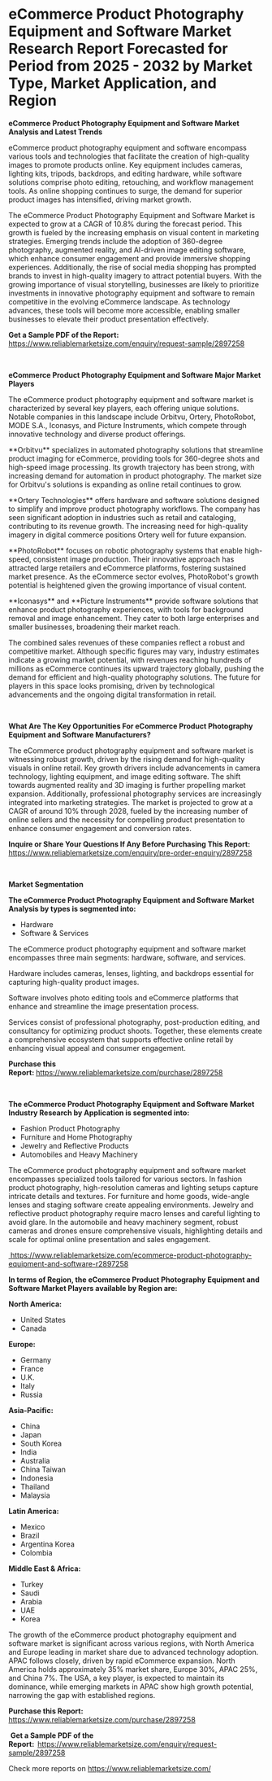 <p><h1>eCommerce Product Photography Equipment and Software Market Research Report Forecasted for Period from 2025 -  2032 by Market Type, Market Application, and Region</h1></p><p><strong>eCommerce Product Photography Equipment and Software Market Analysis and Latest Trends</strong></p>
<p><p>eCommerce product photography equipment and software encompass various tools and technologies that facilitate the creation of high-quality images to promote products online. Key equipment includes cameras, lighting kits, tripods, backdrops, and editing hardware, while software solutions comprise photo editing, retouching, and workflow management tools. As online shopping continues to surge, the demand for superior product images has intensified, driving market growth.</p><p>The eCommerce Product Photography Equipment and Software Market is expected to grow at a CAGR of 10.8% during the forecast period. This growth is fueled by the increasing emphasis on visual content in marketing strategies. Emerging trends include the adoption of 360-degree photography, augmented reality, and AI-driven image editing software, which enhance consumer engagement and provide immersive shopping experiences. Additionally, the rise of social media shopping has prompted brands to invest in high-quality imagery to attract potential buyers. With the growing importance of visual storytelling, businesses are likely to prioritize investments in innovative photography equipment and software to remain competitive in the evolving eCommerce landscape. As technology advances, these tools will become more accessible, enabling smaller businesses to elevate their product presentation effectively.</p></p>
<p><strong>Get a Sample PDF of the Report:&nbsp;</strong> <a href="https://www.reliablemarketsize.com/enquiry/request-sample/2897258?utm_campaign=2316&utm_medium=2&utm_source=Github&utm_content=ia&utm_term=15032025&utm_id=ecommerce-product-photography-equipment-and-software">https://www.reliablemarketsize.com/enquiry/request-sample/2897258</a></p>
<p>&nbsp;</p>
<p><strong>eCommerce Product Photography Equipment and Software Major Market Players</strong></p>
<p><p>The eCommerce product photography equipment and software market is characterized by several key players, each offering unique solutions. Notable companies in this landscape include Orbitvu, Ortery, PhotoRobot, MODE S.A., Iconasys, and Picture Instruments, which compete through innovative technology and diverse product offerings.</p><p>**Orbitvu** specializes in automated photography solutions that streamline product imaging for eCommerce, providing tools for 360-degree shots and high-speed image processing. Its growth trajectory has been strong, with increasing demand for automation in product photography. The market size for Orbitvu's solutions is expanding as online retail continues to grow.</p><p>**Ortery Technologies** offers hardware and software solutions designed to simplify and improve product photography workflows. The company has seen significant adoption in industries such as retail and cataloging, contributing to its revenue growth. The increasing need for high-quality imagery in digital commerce positions Ortery well for future expansion.</p><p>**PhotoRobot** focuses on robotic photography systems that enable high-speed, consistent image production. Their innovative approach has attracted large retailers and eCommerce platforms, fostering sustained market presence. As the eCommerce sector evolves, PhotoRobot's growth potential is heightened given the growing importance of visual content.</p><p>**Iconasys** and **Picture Instruments** provide software solutions that enhance product photography experiences, with tools for background removal and image enhancement. They cater to both large enterprises and smaller businesses, broadening their market reach.</p><p>The combined sales revenues of these companies reflect a robust and competitive market. Although specific figures may vary, industry estimates indicate a growing market potential, with revenues reaching hundreds of millions as eCommerce continues its upward trajectory globally, pushing the demand for efficient and high-quality photography solutions. The future for players in this space looks promising, driven by technological advancements and the ongoing digital transformation in retail.</p></p>
<p>&nbsp;</p>
<p><strong>What Are The Key Opportunities For eCommerce Product Photography Equipment and Software Manufacturers?</strong></p>
<p><p>The eCommerce product photography equipment and software market is witnessing robust growth, driven by the rising demand for high-quality visuals in online retail. Key growth drivers include advancements in camera technology, lighting equipment, and image editing software. The shift towards augmented reality and 3D imaging is further propelling market expansion. Additionally, professional photography services are increasingly integrated into marketing strategies. The market is projected to grow at a CAGR of around 10% through 2028, fueled by the increasing number of online sellers and the necessity for compelling product presentation to enhance consumer engagement and conversion rates.</p></p>
<p><strong>Inquire or Share Your Questions If Any Before Purchasing This Report:</strong> <a href="https://www.reliablemarketsize.com/enquiry/pre-order-enquiry/2897258?utm_campaign=2316&utm_medium=2&utm_source=Github&utm_content=ia&utm_term=15032025&utm_id=ecommerce-product-photography-equipment-and-software">https://www.reliablemarketsize.com/enquiry/pre-order-enquiry/2897258</a></p>
<p>&nbsp;</p>
<p><strong>Market Segmentation</strong></p>
<p><strong>The eCommerce Product Photography Equipment and Software Market Analysis by types is segmented into:</strong></p>
<p><ul><li>Hardware</li><li>Software & Services</li></ul></p>
<p><p>The eCommerce product photography equipment and software market encompasses three main segments: hardware, software, and services. </p><p>Hardware includes cameras, lenses, lighting, and backdrops essential for capturing high-quality product images. </p><p>Software involves photo editing tools and eCommerce platforms that enhance and streamline the image presentation process. </p><p>Services consist of professional photography, post-production editing, and consultancy for optimizing product shoots. Together, these elements create a comprehensive ecosystem that supports effective online retail by enhancing visual appeal and consumer engagement.</p></p>
<p><strong>Purchase this Report:&nbsp;</strong><a href="https://www.reliablemarketsize.com/purchase/2897258?utm_campaign=2316&utm_medium=2&utm_source=Github&utm_content=ia&utm_term=15032025&utm_id=ecommerce-product-photography-equipment-and-software">https://www.reliablemarketsize.com/purchase/2897258</a></p>
<p>&nbsp;</p>
<p><strong>The eCommerce Product Photography Equipment and Software Market Industry Research by Application is segmented into:</strong></p>
<p><ul><li>Fashion Product Photography</li><li>Furniture and Home Photography</li><li>Jewelry and Reflective Products</li><li>Automobiles and Heavy Machinery</li></ul></p>
<p><p>The eCommerce product photography equipment and software market encompasses specialized tools tailored for various sectors. In fashion product photography, high-resolution cameras and lighting setups capture intricate details and textures. For furniture and home goods, wide-angle lenses and staging software create appealing environments. Jewelry and reflective product photography require macro lenses and careful lighting to avoid glare. In the automobile and heavy machinery segment, robust cameras and drones ensure comprehensive visuals, highlighting details and scale for optimal online presentation and sales engagement.</p></p>
<p><a href="https://www.reliablemarketsize.com/ecommerce-product-photography-equipment-and-software-r2897258?utm_campaign=2316&utm_medium=2&utm_source=Github&utm_content=ia&utm_term=15032025&utm_id=ecommerce-product-photography-equipment-and-software">&nbsp;https://www.reliablemarketsize.com/ecommerce-product-photography-equipment-and-software-r2897258</a></p>
<p><strong>In terms of Region, the eCommerce Product Photography Equipment and Software Market Players available by Region are:</strong></p>
<p>
    <p> <strong> North America: </strong>
        <ul>
            <li>United States</li>
            <li>Canada</li>
        </ul>
        </p> 
    <p> <strong> Europe: </strong>
        <ul>
            <li>Germany</li>
            <li>France</li>
            <li>U.K.</li>
            <li>Italy</li>
            <li>Russia</li>
        </ul>
        </p> 
    <p> <strong> Asia-Pacific: </strong>
        <ul>
            <li>China</li>
            <li>Japan</li>
            <li>South Korea</li>
            <li>India</li>
            <li>Australia</li>
            <li>China Taiwan</li>
            <li>Indonesia</li>
            <li>Thailand</li>
            <li>Malaysia</li>
        </ul>
        </p> 
    <p> <strong> Latin America: </strong>
        <ul>
            <li>Mexico</li>
            <li>Brazil</li>
            <li>Argentina Korea</li>
            <li>Colombia</li>
        </ul>
        </p> 
    <p> <strong> Middle East & Africa: </strong>
        <ul>
            <li>Turkey</li>
            <li>Saudi</li>
            <li>Arabia</li>
            <li>UAE</li>
            <li>Korea</li>
        </ul>
    </p>
    </p>
<p><p>The growth of the eCommerce product photography equipment and software market is significant across various regions, with North America and Europe leading in market share due to advanced technology adoption. APAC follows closely, driven by rapid eCommerce expansion. North America holds approximately 35% market share, Europe 30%, APAC 25%, and China 7%. The USA, a key player, is expected to maintain its dominance, while emerging markets in APAC show high growth potential, narrowing the gap with established regions.</p></p>
<p><strong>Purchase this Report: </strong><a href="https://www.reliablemarketsize.com/purchase/2897258?utm_campaign=2316&utm_medium=2&utm_source=Github&utm_content=ia&utm_term=15032025&utm_id=ecommerce-product-photography-equipment-and-software">https://www.reliablemarketsize.com/purchase/2897258</a></p>
<p>&nbsp;<strong>Get a Sample PDF of the Report:&nbsp;&nbsp;</strong><a href="https://www.reliablemarketsize.com/enquiry/request-sample/2897258?utm_campaign=2316&utm_medium=2&utm_source=Github&utm_content=ia&utm_term=15032025&utm_id=ecommerce-product-photography-equipment-and-software">https://www.reliablemarketsize.com/enquiry/request-sample/2897258</a></p>
<p><strong></strong></p>
<p>Check more reports on <a href="https://www.reliablemarketsize.com/?utm_campaign=2316&utm_medium=2&utm_source=Github&utm_content=ia&utm_term=15032025&utm_id=ecommerce-product-photography-equipment-and-software">https://www.reliablemarketsize.com/</a></p>